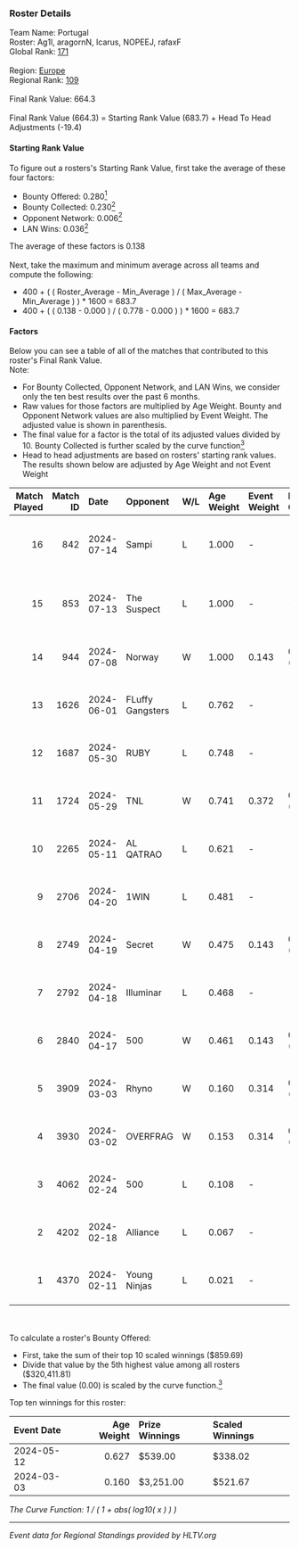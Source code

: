 ### Roster Details<br />
Team Name: Portugal<br />
Roster: Ag1l, aragornN, Icarus, NOPEEJ, rafaxF<br />
Global Rank: [171](../standings_global.md)<br />
<br />
Region: [Europe]( ../standings_europe.md)<br />
Regional Rank: [109]( ../standings_europe.md)<br />
<br />
Final Rank Value:  664.3<br />
<br />
Final Rank Value (664.3) = Starting Rank Value (683.7) + Head To Head Adjustments (-19.4)<br />

#### Starting Rank Value<br />
To figure out a rosters's Starting Rank Value, first take the average of these four factors:<br />
- Bounty Offered: 0.280[<sup>1</sup>](#table2)
- Bounty Collected: 0.230[<sup>2</sup>](#table1)
- Opponent Network: 0.006[<sup>2</sup>](#table1)
- LAN Wins: 0.036[<sup>2</sup>](#table1)

The average of these factors is 0.138<br />
<br />
Next, take the maximum and minimum average across all teams and compute the following:<br />
- 400 + ( ( Roster_Average - Min_Average ) / ( Max_Average - Min_Average ) ) * 1600 = 683.7
- 400 + ( ( 0.138 - 0.000 ) / ( 0.778 - 0.000 ) ) * 1600 = 683.7


#### Factors<br />
Below you can see a table of all of the matches that contributed to this roster's Final Rank Value.<br />
Note:<br />

- For Bounty Collected, Opponent Network, and LAN Wins, we consider only the ten best results over the past 6 months.
- Raw values for those factors are multiplied by Age Weight. Bounty and Opponent Network values are also multiplied by Event Weight. The adjusted value is shown in parenthesis.
- The final value for a factor is the total of its adjusted values divided by 10. Bounty Collected is further scaled by the curve function[<sup>3</sup>](#curveFunction)
- Head to head adjustments are based on rosters' starting rank values. The results shown below are adjusted by Age Weight and not Event Weight
<span id="table1"></span><br />


| Match Played | Match ID | Date       | Opponent         | W/L | Age Weight | Event Weight | Bounty Collected | Opponent Network | LAN Wins  | H2H Adj. | Roster                                 |
| -: | -: | :- | :- | :- | :- | :- | :- | :- | :- | -: | :- |
|           16 |      842 | 2024-07-14 | Sampi            | L   | 1.000      | -            | -                | -                | -         |    -6.47 | Ag1l, aragornN, Icarus, NOPEEJ, rafaxF |
|           15 |      853 | 2024-07-13 | The Suspect      | L   | 1.000      | -            | -                | -                | -         |    -9.04 | Ag1l, aragornN, Icarus, NOPEEJ, rafaxF |
|           14 |      944 | 2024-07-08 | Norway           | W   | 1.000      | 0.143        | 0.006 (0.001)    | 0.103 (0.015)    | 0 (0.000) |    16.34 | Ag1l, aragornN, NOPEEJ, pr, rafaxF     |
|           13 |     1626 | 2024-06-01 | FLuffy Gangsters | L   | 0.762      | -            | -                | -                | -         |   -15.32 | Ag1l, aragornN, P3R3IIRA, pr, rafaxF   |
|           12 |     1687 | 2024-05-30 | RUBY             | L   | 0.748      | -            | -                | -                | -         |    -4.45 | Ag1l, aragornN, P3R3IIRA, pr, rafaxF   |
|           11 |     1724 | 2024-05-29 | TNL              | W   | 0.741      | 0.372        | 0.000 (0.000)    | 0.038 (0.011)    | 0 (0.000) |     6.31 | Ag1l, aragornN, P3R3IIRA, pr, rafaxF   |
|           10 |     2265 | 2024-05-11 | AL QATRAO        | L   | 0.621      | -            | -                | -                | -         |    -9.70 | Ag1l, aragornN, fox, pr, rafaxF        |
|            9 |     2706 | 2024-04-20 | 1WIN             | L   | 0.481      | -            | -                | -                | -         |    -2.85 | Ag1l, aragornN, P3R3IIRA, pr, rafaxF   |
|            8 |     2749 | 2024-04-19 | Secret           | W   | 0.475      | 0.143        | 0.000 (0.000)    | 0.055 (0.004)    | 0 (0.000) |     4.80 | Ag1l, aragornN, P3R3IIRA, pr, rafaxF   |
|            7 |     2792 | 2024-04-18 | Illuminar        | L   | 0.468      | -            | -                | -                | -         |   -10.56 | Ag1l, aragornN, P3R3IIRA, pr, rafaxF   |
|            6 |     2840 | 2024-04-17 | 500              | W   | 0.461      | 0.143        | 0.001 (0.000)    | 0.090 (0.006)    | 0 (0.000) |     8.43 | Ag1l, aragornN, P3R3IIRA, pr, rafaxF   |
|            5 |     3909 | 2024-03-03 | Rhyno            | W   | 0.160      | 0.314        | 0.071 (0.004)    | 0.427 (0.022)    | 1 (0.160) |     4.19 | Ag1l, aragornN, NOPEEJ, pr, rafaxF     |
|            4 |     3930 | 2024-03-02 | OVERFRAG         | W   | 0.153      | 0.314        | 0.000 (0.000)    | 0.000 (0.000)    | 1 (0.153) |     1.37 | Ag1l, aragornN, NOPEEJ, pr, rafaxF     |
|            3 |     4062 | 2024-02-24 | 500              | L   | 0.108      | -            | -                | -                | -         |    -1.61 | Ag1l, aragornN, NOPEEJ, pr, rafaxF     |
|            2 |     4202 | 2024-02-18 | Alliance         | L   | 0.067      | -            | -                | -                | -         |    -0.59 | Ag1l, aragornN, NOPEEJ, pr, rafaxF     |
|            1 |     4370 | 2024-02-11 | Young Ninjas     | L   | 0.021      | -            | -                | -                | -         |    -0.27 | Ag1l, aragornN, NOPEEJ, pr, rafaxF     |

<br />
<span id="table2"></span><br />
To calculate a roster's Bounty Offered:<br />

- First, take the sum of their top 10 scaled winnings ($859.69)
- Divide that value by the 5th highest value among all rosters ($320,411.81)
- The final value (0.00) is scaled by the curve function.[<sup>3</sup>](#curveFunction)

Top ten winnings for this roster:<br />

| Event Date | Age Weight | Prize Winnings | Scaled Winnings |
| :- | -: | :- | :- |
| 2024-05-12 |      0.627 | $539.00        | $338.02         |
| 2024-03-03 |      0.160 | $3,251.00      | $521.67         |


<span id="curveFunction"></span>_The Curve Function: 1 / ( 1 + abs( log10( x ) ) )_<br />

---
_Event data for Regional Standings provided by HLTV.org_<br />
